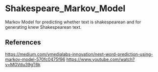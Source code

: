 # Shakespeare_Markov_Model
Markov Model for predicting whether text is shakespearean and for generating knew Shakespearean text.

## References
https://medium.com/ymedialabs-innovation/next-word-prediction-using-markov-model-570fc0475f96
https://www.youtube.com/watch?v=MGVdu39gT6k
